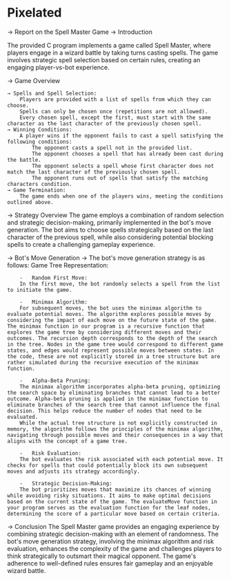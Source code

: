 # Pixelated
→ Report on the Spell Master Game
    → Introduction

The provided C program implements a game called Spell Master, where players engage in a wizard battle by taking turns casting spells. The game involves strategic spell selection based on certain rules, creating an engaging player-vs-bot experience.



→ Game Overview

    → Spells and Spell Selection:
        Players are provided with a list of spells from which they can choose.
        Spells can only be chosen once (repetitions are not allowed).
        Every chosen spell, except the first, must start with the same character as the last character of the previously chosen spell.
    → Winning Conditions:
        A player wins if the opponent fails to cast a spell satisfying the following conditions:
            The opponent casts a spell not in the provided list.
            The opponent chooses a spell that has already been cast during the battle.
            The opponent selects a spell whose first character does not match the last character of the previously chosen spell.
            The opponent runs out of spells that satisfy the matching characters condition.
    → Game Termination:
        The game ends when one of the players wins, meeting the conditions outlined above.

→ Strategy Overview
    The game employs a combination of random selection and strategic decision-making, primarily implemented in the bot's move generation. The bot aims to choose spells strategically based on the last character of the previous spell, while also considering potential blocking spells to create a challenging gameplay experience.



→ Bot's Move Generation
    → The bot's move generation strategy is as follows:
        Game Tree Representation:

        -   Random First Move: 
        In the first move, the bot randomly selects a spell from the list to initiate the game.

        -   Minimax Algorithm: 
        For subsequent moves, the bot uses the minimax algorithm to evaluate potential moves. The algorithm explores possible moves by considering the impact of each move on the future state of the game. The minimax function in our program is a recursive function that explores the game tree by considering different moves and their outcomes. The recursion depth corresponds to the depth of the search in the tree. Nodes in the game tree would correspond to different game states, and edges would represent possible moves between states. In the code, these are not explicitly stored in a tree structure but are rather simulated during the recursive execution of the minimax function.

        -   Alpha-Beta Pruning: 
        The minimax algorithm incorporates alpha-beta pruning, optimizing the search space by eliminating branches that cannot lead to a better outcome. Alpha-beta pruning is applied in the minimax function to eliminate branches of the search tree that cannot influence the final decision. This helps reduce the number of nodes that need to be evaluated.
        While the actual tree structure is not explicitly constructed in memory, the algorithm follows the principles of the minimax algorithm, navigating through possible moves and their consequences in a way that aligns with the concept of a game tree.

        -   Risk Evaluation: 
        The bot evaluates the risk associated with each potential move. It checks for spells that could potentially block its own subsequent moves and adjusts its strategy accordingly.

        -   Strategic Decision-Making: 
        The bot prioritizes moves that maximize its chances of winning while avoiding risky situations. It aims to make optimal decisions based on the current state of the game. The evaluateMove function in your program serves as the evaluation function for the leaf nodes, determining the score of a particular move based on certain criteria.



→ Conclusion
    The Spell Master game provides an engaging experience by combining strategic decision-making with an element of randomness. The bot's move generation strategy, involving the minimax algorithm and risk evaluation, enhances the complexity of the game and challenges players to think strategically to outsmart their magical opponent. The game's adherence to well-defined rules ensures fair gameplay and an enjoyable wizard battle.